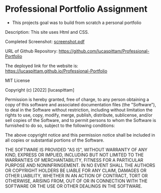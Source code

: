 # Professional Portfolio Assignment 
- This projects goal was to build from scratch a personal portfolio 

Description: This site uses Html and CSS.

Completed Screenshot:
[screenshot.pdf](https://github.com/lucaspittam/Professional-Portfolio/files/8191432/screenshot.pdf)



URL of Github Repository: https://github.com/lucaspittam/Professional-Portfolio

The deployed link for the website is: https://lucaspittam.github.io/Professional-Portfolio


MIT License

Copyright (c) [2022] [lucaspittam]

Permission is hereby granted, free of charge, to any person obtaining a copy
of this software and associated documentation files (the "Software"), to deal
in the Software without restriction, including without limitation the rights
to use, copy, modify, merge, publish, distribute, sublicense, and/or sell
copies of the Software, and to permit persons to whom the Software is
furnished to do so, subject to the following conditions:

The above copyright notice and this permission notice shall be included in all
copies or substantial portions of the Software.

THE SOFTWARE IS PROVIDED "AS IS", WITHOUT WARRANTY OF ANY KIND, EXPRESS OR
IMPLIED, INCLUDING BUT NOT LIMITED TO THE WARRANTIES OF MERCHANTABILITY,
FITNESS FOR A PARTICULAR PURPOSE AND NONINFRINGEMENT. IN NO EVENT SHALL THE
AUTHORS OR COPYRIGHT HOLDERS BE LIABLE FOR ANY CLAIM, DAMAGES OR OTHER
LIABILITY, WHETHER IN AN ACTION OF CONTRACT, TORT OR OTHERWISE, ARISING FROM,
OUT OF OR IN CONNECTION WITH THE SOFTWARE OR THE USE OR OTHER DEALINGS IN THE
SOFTWARE.
